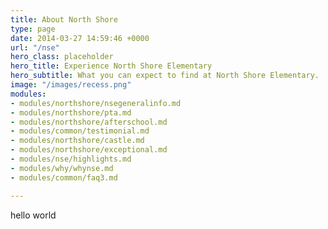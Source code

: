 ```yaml
---
title: About North Shore
type: page
date: 2014-03-27 14:59:46 +0000
url: "/nse"
hero_class: placeholder
hero_title: Experience North Shore Elementary
hero_subtitle: What you can expect to find at North Shore Elementary.
image: "/images/recess.png"
modules:
- modules/northshore/nsegeneralinfo.md
- modules/northshore/pta.md
- modules/northshore/afterschool.md
- modules/common/testimonial.md
- modules/northshore/castle.md
- modules/northshore/exceptional.md
- modules/nse/highlights.md
- modules/why/whynse.md
- modules/common/faq3.md

---
```

hello world